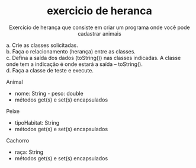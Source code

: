<h1 align="center"> exercicio de heranca</h1>

<p align="center">Exercício de herança que consiste em criar um programa onde 
você pode cadastrar animais</p>

<a> a. Crie as classes solicitadas.</a></br>
<a>b. Faça o relacionamento (herança) entre as classes.</a></br>
c. Defina a saída dos dados (toString()) nas classes indicadas. A classe onde tem a indicação
é onde estará a saída – toString().</br>
d. Faça a classe de teste e execute.</br>

Animal
- nome: String - peso: double
- métodos get(s) e set(s) encapsulados
 
Peixe
- tipoHabitat: String
- métodos get(s) e set(s) encapsulados

Cachorro
- raça: String
- métodos get(s) e set(s) encapsulados </a>

